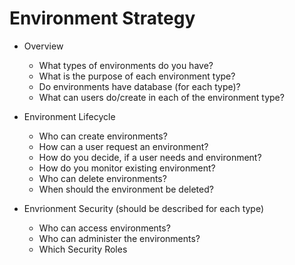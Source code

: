 # Environment Strategy


- Overview
    - What types of environments do you have?
    - What is the purpose of each environment type?
    - Do environments have database (for each type)?
    - What can users do/create in each of the environment type?

- Environment Lifecycle
    - Who can create environments?
    - How can a user request an environment?
    - How do you decide, if a user needs and environment?
    - How do you monitor existing environment?
    - Who can delete environments?
    - When should the environment be deleted?

- Envrionment Security (should be described for each type)
    - Who can access environments?
    - Who can administer the environments?
    - Which Security Roles 
